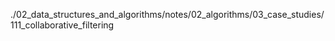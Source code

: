 ./02_data_structures_and_algorithms/notes/02_algorithms/03_case_studies/111_collaborative_filtering
